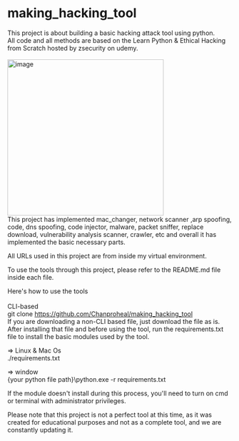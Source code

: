 # making_hacking_tool
This project is about building a basic hacking attack tool using python.<br>
All code and all methods are based on the Learn Python & Ethical Hacking from Scratch hosted by zsecurity on udemy.<br>
<br><img width="350" alt="image" src="https://github.com/Chanproheal/making_hacking_tool/assets/105531901/d1e2a6a1-bdf3-4395-acf5-6dbd66876d43"><br>
This project has implemented mac_changer, network scanner ,arp spoofing, code, dns spoofing, code injector, malware, packet sniffer, replace download, vulnerability analysis scanner, crawler, etc and overall it has implemented the basic necessary parts.<br>

All URLs used in this project are from inside my virtual environment.<br>

To use the tools through this project, please refer to the README.md file inside each file.<br>

Here's how to use the tools<br>
<br>CLI-based<br>
git clone https://github.com/Chanproheal/making_hacking_tool<br>
If you are downloading a non-CLI based file, just download the file as is.<br>
After installing that file and before using the tool, run the requirements.txt file to install the basic modules used by the tool.<br>

=> Linux & Mac Os<br>
./requirements.txt<br>

=> window<br>
{your python file path}\python.exe -r requirements.txt<br>

If the module doesn't install during this process, you'll need to turn on cmd or terminal with administrator privileges.<br>

Please note that this project is not a perfect tool at this time, as it was created for educational purposes and not as a complete tool, and we are constantly updating it.<br>
